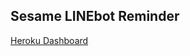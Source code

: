 ## Sesame LINEbot Reminder
[Heroku Dashboard](https://dashboard.heroku.com/apps/notification-from-sesame)